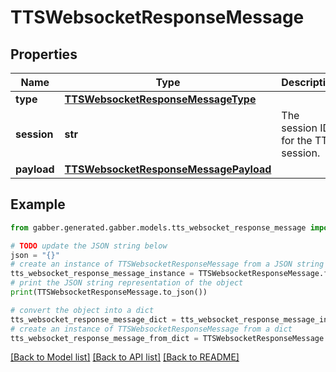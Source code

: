 # TTSWebsocketResponseMessage


## Properties

Name | Type | Description | Notes
------------ | ------------- | ------------- | -------------
**type** | [**TTSWebsocketResponseMessageType**](TTSWebsocketResponseMessageType.md) |  | 
**session** | **str** | The session ID for the TTS session. | 
**payload** | [**TTSWebsocketResponseMessagePayload**](TTSWebsocketResponseMessagePayload.md) |  | 

## Example

```python
from gabber.generated.gabber.models.tts_websocket_response_message import TTSWebsocketResponseMessage

# TODO update the JSON string below
json = "{}"
# create an instance of TTSWebsocketResponseMessage from a JSON string
tts_websocket_response_message_instance = TTSWebsocketResponseMessage.from_json(json)
# print the JSON string representation of the object
print(TTSWebsocketResponseMessage.to_json())

# convert the object into a dict
tts_websocket_response_message_dict = tts_websocket_response_message_instance.to_dict()
# create an instance of TTSWebsocketResponseMessage from a dict
tts_websocket_response_message_from_dict = TTSWebsocketResponseMessage.from_dict(tts_websocket_response_message_dict)
```
[[Back to Model list]](../README.md#documentation-for-models) [[Back to API list]](../README.md#documentation-for-api-endpoints) [[Back to README]](../README.md)


